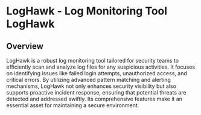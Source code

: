# LogHawk - Log Monitoring Tool LogHawk

## Overview
LogHawk is a robust log monitoring tool tailored for security teams to efficiently scan and analyze log files for any suspicious activities. It focuses on identifying issues like failed login attempts, unauthorized access, and critical errors. By utilizing advanced pattern matching and alerting mechanisms, LogHawk not only enhances security visibility but also supports proactive incident response, ensuring that potential threats are detected and addressed swiftly. Its comprehensive features make it an essential asset for maintaining a secure environment.
